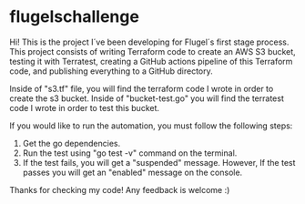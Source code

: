 # flugelschallenge
Hi! This is the project I´ve been developing for Flugel´s first stage process.
This project consists of writing Terraform code to create an AWS S3 bucket, testing it with Terratest, creating a GitHub actions pipeline of this Terraform code, and publishing everything to a GitHub directory. 

Inside of "s3.tf" file, you will find the terraform code I wrote in order to create the s3 bucket. 
Inside of "bucket-test.go" you will find the terratest code I wrote in order to test this bucket.

If you would like to run the automation, you must follow the following steps:
1. Get the go dependencies.
2. Run the test using "go test -v" command on the terminal.
3. If the test fails, you will get a "suspended" message. However, If the test passes you will get an "enabled" message on the console.

Thanks for checking my code! 
Any feedback is welcome :)
